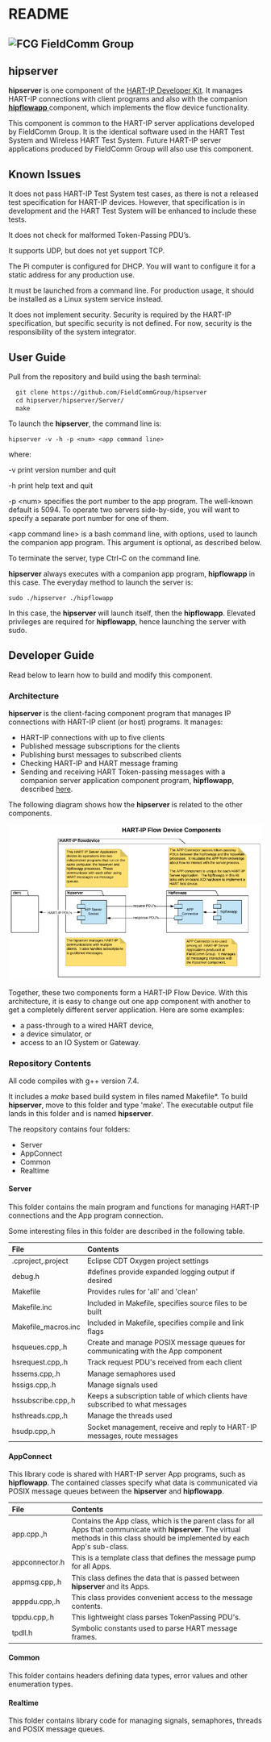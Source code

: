 # README

## ![FCG](https://avatars0.githubusercontent.com/u/26013747?s=50&v=4) FieldComm Group

## hipserver

**hipserver** is one component of the [HART-IP Developer Kit](https://github.com/FieldCommGroup/HART-IP-Developer-Kit). It manages HART-IP connections with client programs and also with the companion [**hipflowapp** ](https://github.com/FieldCommGroup/hipflowapp)component, which implements the flow device functionality.

This component is common to the HART-IP server applications developed by FieldComm Group. It is the identical software used in the HART Test System and Wireless HART Test System. Future HART-IP server applications produced by FieldComm Group will also use this component.

## Known Issues

It does not pass HART-IP Test System test cases, as there is not a released test specification for HART-IP devices.  However, that specification is in development and the HART Test System will be enhanced to include these tests.

It does not check for malformed Token-Passing PDU’s.

It supports UDP, but does not yet support TCP.

The Pi computer is configured for DHCP.  You will want to configure it for a static address for any production use.

It must be launched from a command line.  For production usage, it should be installed as a Linux system service instead.

It does not implement security.  Security is required by the HART-IP specification, but specific security is not defined.  For now, security is the responsibility of the system integrator.

## User Guide

Pull from the repository and build using the bash terminal:

```text
  git clone https://github.com/FieldCommGroup/hipserver
  cd hipserver/hipserver/Server/
  make
```

To launch the **hipserver**, the command line is:

```text
hipserver -v -h -p <num> <app command line>
```

where:

-v print version number and quit

-h print help text and quit

-p &lt;num&gt; specifies the port number to the app program.  The well-known default is 5094.  To operate two servers side-by-side, you will want to specify a separate port number for one of them.

&lt;app command line&gt; is a bash command line, with options, used to launch the companion app program.  This argument is optional, as described below.

To terminate the server, type Ctrl-C on the command line.

**hipserver** always executes with a companion app program, **hipflowapp** in this case.  The everyday method to launch the server is:

```text
sudo ./hipserver ./hipflowapp
```

In this case, the **hipserver** will launch itself, then the **hipflowapp**.  Elevated privileges are required for **hipflowapp**, hence launching the server with sudo.

## Developer Guide

Read below to learn how to build and modify this component.

### Architecture

**hipserver** is the client-facing component program that manages IP connections with HART-IP client \(or host\) programs. It manages:

* HART-IP connections with up to five clients
* Published message subscriptions for the clients
* Publishing burst messages to subscribed clients
* Checking HART-IP and HART message framing
* Sending and receiving HART Token-passing messages with a companion server application component program, **hipflowapp**, described [here](https://github.com/FieldCommGroup/HART-IP-Developer-Kit/blob/master/doc/HART-IP%20FlowDevice%20Spec.md).

The following diagram shows how the **hipserver** is related to the other components.

![Flow Device Components](.gitbook/assets/flowcomponent.png)


Together, these two components form a HART-IP Flow Device. With this architecture, it is easy to change out one app component with another to get a completely different server application. Here are some examples:

* a pass-through to a wired HART device,
* a device simulator, or 
* access to an IO System or Gateway.

### Repository Contents

All code compiles with g++ version 7.4. 

It includes a _make_ based build system in files named Makefile\*. To build **hipserver**, move to this folder and type 'make'.  The executable output file lands in this folder and is named **hipserver**.

The reopsitory contains four folders:

* Server
* AppConnect
* Common
* Realtime

#### Server

This folder contains the main program and functions for managing HART-IP connections and the App program connection.

Some interesting files in this folder are described in the following table.

| File | Contents |
| :--- | :--- |
| .cproject,.project | Eclipse CDT Oxygen project settings |
| debug.h | \#defines provide expanded logging output if desired |
| Makefile | Provides rules for 'all' and 'clean'  |
| Makefile.inc | Included in Makefile, specifies source files to be built |
| Makefile\_macros.inc | Included in Makefile, specifies compile and link flags |
| hsqueues.cpp,.h | Create and manage POSIX message queues for communicating with the App component |
| hsrequest.cpp,.h | Track request PDU's received from each client |
| hssems.cpp,.h | Manage semaphores used  |
| hssigs.cpp,.h | Manage signals used |
| hssubscribe.cpp,.h | Keeps a subscription table of which clients have subscribed to what messages |
| hsthreads.cpp,.h | Manage the threads used |
| hsudp.cpp,.h | Socket management, receive and reply to HART-IP messages, route messages |

#### AppConnect
This library code is shared with HART-IP server App programs, such as **hipflowapp**.  The contained classes specify what data is communicated via POSIX message queues  between the **hipserver** and **hipflowapp**.

| File | Contents |
| :--- | :--- |
| app.cpp.,h | Contains the App class, which is the parent class for all Apps that communicate with **hipserver**.  The virtual methods in this class should be implemented by each App's sub-class. |
| appconnector.h | This is a template class that defines the message pump for all Apps. |
| appmsg.cpp,.h | This class defines the data that is passed between **hipserver** and its Apps. |
| apppdu.cpp,.h | This class provides convenient access to the message contents. |
| tppdu.cpp,.h | This lightweight class parses TokenPassing PDU's. |
| tpdll.h | Symbolic constants used to parse HART message frames. |


#### Common
This folder contains headers defining data types, error values and other enumeration types.

#### Realtime
This folder contains library code for managing signals, semaphores, threads and POSIX message queues.



